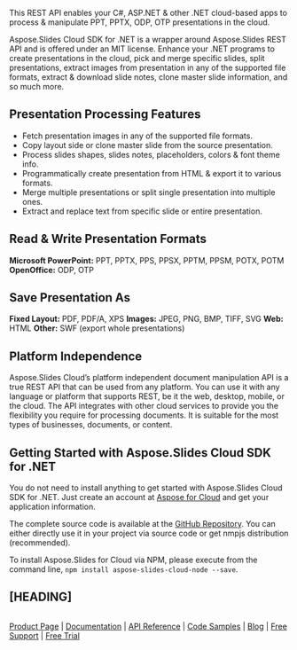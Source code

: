 This REST API enables your C#, ASP.NET & other .NET cloud-based apps to process & manipulate PPT, PPTX, ODP, OTP presentations in the cloud.

Aspose.Slides Cloud SDK for .NET is a wrapper around Aspose.Slides REST API and is offered under an MIT license. Enhance your .NET programs to create presentations in the cloud, pick and merge specific slides, split presentations, extract images from presentation in any of the supported file formats, extract & download slide notes, clone master slide information, and so much more.

## Presentation Processing Features

- Fetch presentation images in any of the supported file formats.
- Copy layout side or clone master slide from the source presentation.
- Process slides shapes, slides notes, placeholders, colors & font theme info.
- Programmatically create presentation from HTML & export it to various formats.
- Merge multiple presentations or split single presentation into multiple ones.
- Extract and replace text from specific slide or entire presentation.

## Read & Write Presentation Formats

**Microsoft PowerPoint:** PPT, PPTX, PPS, PPSX, PPTM, PPSM, POTX, POTM
**OpenOffice:** ODP, OTP

## Save Presentation As

**Fixed Layout:** PDF, PDF/A, XPS
**Images:** JPEG, PNG, BMP, TIFF, SVG
**Web:** HTML
**Other:** SWF (export whole presentations)

## Platform Independence

Aspose.Slides Cloud’s platform independent document manipulation API is a true REST API that can be used from any platform. You can use it with any language or platform that supports REST, be it the web, desktop, mobile, or the cloud. The API integrates with other cloud services to provide you the flexibility you require for processing documents. It is suitable for the most types of businesses, documents, or content.

## Getting Started with Aspose.Slides Cloud SDK for .NET

You do not need to install anything to get started with Aspose.Slides Cloud SDK for .NET. Just create an account at [Aspose for Cloud](https://dashboard.aspose.cloud/#/apps) and get your application information.

The complete source code is available at the [GitHub Repository](https://github.com/aspose-slides-cloud/aspose-slides-cloud-node). You can either directly use it in your project via source code or get nmpjs distribution (recommended).

To install Aspose.Slides for Cloud via NPM, please execute from the command line, `npm install aspose-slides-cloud-node --save`.

## [HEADING]

```js

```

[Product Page](https://products.aspose.cloud/slides/net) | [Documentation](https://docs.aspose.cloud/display/slidescloud/Home) | [API Reference](https://apireference.aspose.cloud/slides/) | [Code Samples](https://github.com/aspose-slides-cloud/aspose-slides-cloud-dotnet) | [Blog](https://blog.aspose.cloud/category/slides/) | [Free Support](https://forum.aspose.cloud/c/slides) | [Free Trial](https://dashboard.aspose.cloud/#/apps)